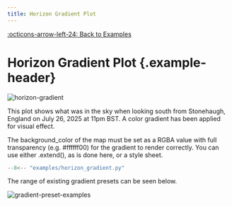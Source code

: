 ```yaml
---
title: Horizon Gradient Plot
---
```

[:octicons-arrow-left-24: Back to Examples](/examples)

# Horizon Gradient Plot {.example-header}

![horizon-gradient](/images/examples/horizon_gradient.png)

This plot shows what was in the sky when looking south from Stonehaugh, England on July 26, 2025 at 11pm BST. A color gradient has been applied for visual effect.  

The background_color of the map must be set as a RGBA value with full transparency (e.g. #ffffff00) for the gradient to render correctly. You can use either .extend(), as is done here, or a style sheet.  

```python
--8<-- "examples/horizon_gradient.py"
```

The range of existing gradient presets can be seen below.  

![gradient-preset-examples](/images/examples/gradient_preset_examples.png)